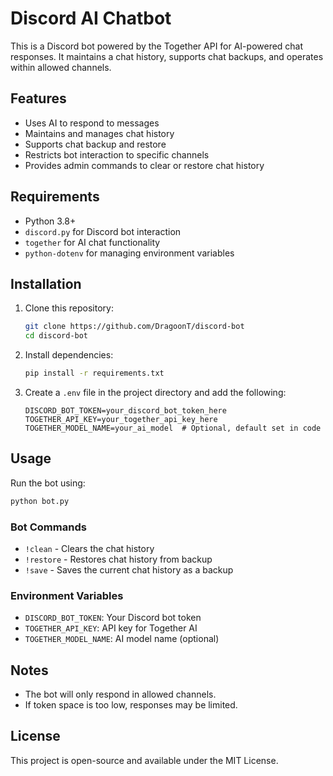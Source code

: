 # Discord AI Chatbot

This is a Discord bot powered by the Together API for AI-powered chat responses. It maintains a chat history, supports chat backups, and operates within allowed channels.

## Features
- Uses AI to respond to messages
- Maintains and manages chat history
- Supports chat backup and restore
- Restricts bot interaction to specific channels
- Provides admin commands to clear or restore chat history

## Requirements
- Python 3.8+
- `discord.py` for Discord bot interaction
- `together` for AI chat functionality
- `python-dotenv` for managing environment variables

## Installation

1. Clone this repository:
   ```sh
   git clone https://github.com/DragoonT/discord-bot
   cd discord-bot
   ```

2. Install dependencies:
   ```sh
   pip install -r requirements.txt
   ```

3. Create a `.env` file in the project directory and add the following:
   ```env
   DISCORD_BOT_TOKEN=your_discord_bot_token_here
   TOGETHER_API_KEY=your_together_api_key_here
   TOGETHER_MODEL_NAME=your_ai_model  # Optional, default set in code
   ```

## Usage

Run the bot using:
```sh
python bot.py
```

### Bot Commands
- `!clean` - Clears the chat history
- `!restore` - Restores chat history from backup
- `!save` - Saves the current chat history as a backup

### Environment Variables
- `DISCORD_BOT_TOKEN`: Your Discord bot token
- `TOGETHER_API_KEY`: API key for Together AI
- `TOGETHER_MODEL_NAME`: AI model name (optional)

## Notes
- The bot will only respond in allowed channels.
- If token space is too low, responses may be limited.

## License
This project is open-source and available under the MIT License.

